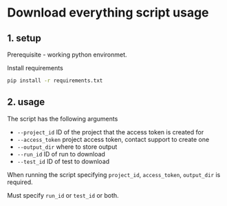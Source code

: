 # Download everything script usage

## 1. setup

Prerequisite - working python environmet.

Install requirements

```sh
pip install -r requirements.txt
```

## 2. usage

The script has the following arguments

- `--project_id` ID of the project that the access token is created for
- `--access_token` project access token, contact support to create one
- `--output_dir` where to store output
- `--run_id` ID of run to download
- `--test_id` ID of test to download

When running the script specifying `project_id`, `access_token`, `output_dir` is
required.

Must specify `run_id` or `test_id` or both.
